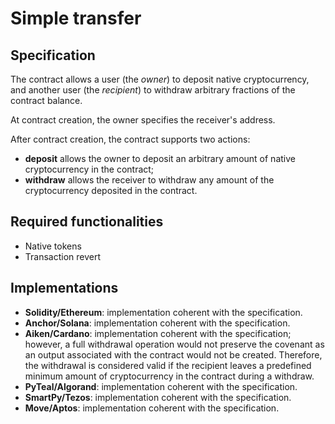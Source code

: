 # Simple transfer

## Specification 

The contract allows a user (the *owner*) to deposit native cryptocurrency, 
and another user (the *recipient*) to withdraw arbitrary fractions of the contract balance.

At contract creation, the owner specifies the receiver's address.

After contract creation, the contract supports two actions:
- **deposit** allows the owner to deposit an arbitrary amount of native cryptocurrency in the contract;
- **withdraw** allows the receiver to withdraw any amount of the cryptocurrency deposited in the contract.

## Required functionalities

- Native tokens
- Transaction revert

## Implementations

- **Solidity/Ethereum**: implementation coherent with the specification.
- **Anchor/Solana**: implementation coherent with the specification.
- **Aiken/Cardano**: implementation coherent with the specification; however, a full withdrawal operation would not preserve the covenant as an output associated with the contract would not be created. Therefore, the withdrawal is considered valid if the recipient leaves a predefined minimum amount of cryptocurrency in the contract during a withdraw.
- **PyTeal/Algorand**: implementation coherent with the specification.
- **SmartPy/Tezos**: implementation coherent with the specification.
- **Move/Aptos**: implementation coherent with the specification.
